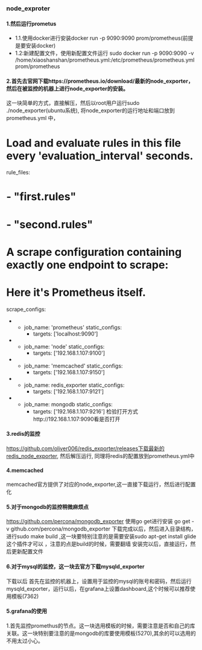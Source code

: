 ### node_exproter
#### 1.然后运行prometus
* 1.1.使用docker进行安装docker run -p 9090:9090 prom/prometheus(前提是要安装docker)
* 1.2:新建配置文件，使用新配置文件运行
sudo docker run -p 9090:9090 -v /home/xiaoshanshan/prometheus.yml:/etc/prometheus/prometheus.yml   prom/prometheus
#### 2.首先去官网下载https://prometheus.io/download/最新的node_exporter，然后在被监控的机器上进行node_exporter的安装。
这一块简单的方式，直接解压，然后以root用户运行sudo ./node_exporter(ubuntu系统),
将node_exporter的运行地址和端口放到prometheus.yml 中，
# Load and evaluate rules in this file every 'evaluation_interval' seconds.
rule_files:
  # - "first.rules"
  # - "second.rules"
# A scrape configuration containing exactly one endpoint to scrape:
# Here it's Prometheus itself.
scrape_configs:
 *  - job_name: 'prometheus'
    static_configs:
      - targets: ['localhost:9090']
 *  - job_name: 'node'
    static_configs:
      - targets: ['192.168.1.107:9100']
 *  - job_name: 'memcached'
    static_configs:
      - targets: ['192.168.1.107:9150']
* - job_name: redis_exporter
    static_configs:
      - targets: ['192.168.1.107:9121']
*   - job_name: mongodb
    static_configs:
      - targets: ['192.168.1.107:9216']
检验打开方式http://192.168.1.107:9090看是否打开
#### 3.redis的监控
https://github.com/oliver006/redis_exporter/releases下载最新的redis_node_exporter,
然后解压运行,
同理将redis的配置放到prometheus.yml中
#### 4.memcached
memcached官方提供了对应的node_exporter,这一直接下载运行，然后进行配置化
#### 5.对于mongodb的监控稍微麻烦点
https://github.com/percona/mongodb_exporter
使用go get进行安装 go get  -v github.com/percona/mongodb_exporter
下载完成以后，然后进入目录结构，进行sudo make build ,这一块要特别注意的是需要安装sudo apt-get install glide这个插件才可以
，注意的点是build的时候，需要翻墙
安装完以后，直接运行，然后更新配置文件
#### 6.对于mysql的监控，这一块去官方下载mysqld_exporter
下载以后
首先在监控的机器上，设置用于监控的mysql的账号和密码，然后运行mysqld_exporter，运行以后，在grafana上设置dashboard,这个时候可以推荐使用模板(7362)
#### 5.grafana的使用
1.首先监控promethus的节点。这一块选用模板的时候，需要注意是否和自己的库关联。这一块特别要注意的是mongodb的库要使用模板(5270),其余的可以选用的不用太过小心。
